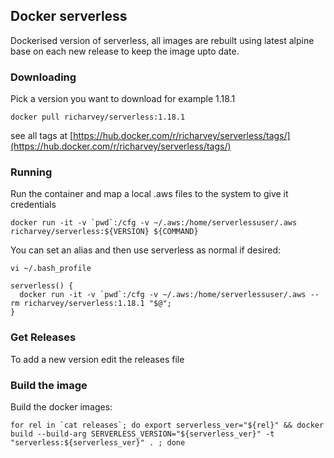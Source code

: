 ## Docker serverless

Dockerised version of serverless, all images are rebuilt using latest alpine base on each new release to keep the image upto date.

### Downloading

Pick a version you want to download for example 1.18.1

```
docker pull richarvey/serverless:1.18.1
```

see all tags at [https://hub.docker.com/r/richarvey/serverless/tags/](https://hub.docker.com/r/richarvey/serverless/tags/)

### Running

Run the container and map a local .aws files to the system to give it credentials

```
docker run -it -v `pwd`:/cfg -v ~/.aws:/home/serverlessuser/.aws richarvey/serverless:${VERSION} ${COMMAND}
```

You can set an alias and then use serverless as normal if desired:

```
vi ~/.bash_profile
```

```
serverless() {
  docker run -it -v `pwd`:/cfg -v ~/.aws:/home/serverlessuser/.aws --rm richarvey/serverless:1.18.1 "$@";
}
```

### Get Releases

To add a new version edit the releases file


### Build the image

Build the docker images:

```
for rel in `cat releases`; do export serverless_ver="${rel}" && docker build --build-arg SERVERLESS_VERSION="${serverless_ver}" -t "serverless:${serverless_ver}" . ; done
```


